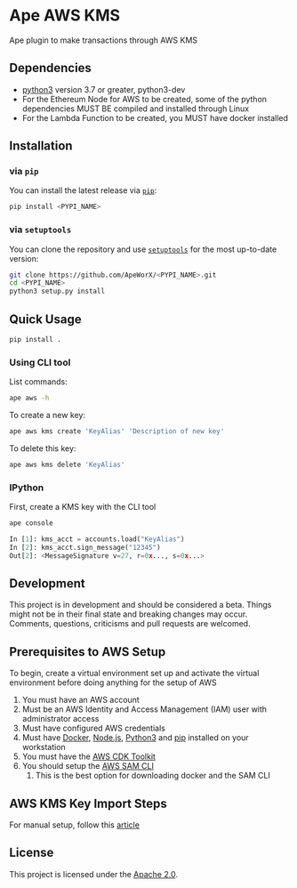# Ape AWS KMS

Ape plugin to make transactions through AWS KMS

## Dependencies

- [python3](https://www.python.org/downloads) version 3.7 or greater, python3-dev
- For the Ethereum Node for AWS to be created, some of the python dependencies MUST BE
  compiled and installed through Linux
- For the Lambda Function to be created, you MUST have docker installed

## Installation

### via `pip`

You can install the latest release via [`pip`](https://pypi.org/project/pip/):

```bash
pip install <PYPI_NAME>
```

### via `setuptools`

You can clone the repository and use [`setuptools`](https://github.com/pypa/setuptools) for the most up-to-date version:

```bash
git clone https://github.com/ApeWorX/<PYPI_NAME>.git
cd <PYPI_NAME>
python3 setup.py install
```

## Quick Usage

```bash
pip install .
```

### Using CLI tool

List commands:

```bash
ape aws -h
```

To create a new key:

```bash
ape aws kms create 'KeyAlias' 'Description of new key'
```

To delete this key:

```bash
ape aws kms delete 'KeyAlias'
```

### IPython

First, create a KMS key with the CLI tool

```bash
ape console
```

```python
In [1]: kms_acct = accounts.load("KeyAlias")
In [2]: kms_acct.sign_message("12345")
Out[2]: <MessageSignature v=27, r=0x..., s=0x...>
```

## Development

This project is in development and should be considered a beta.
Things might not be in their final state and breaking changes may occur.
Comments, questions, criticisms and pull requests are welcomed.

## Prerequisites to AWS Setup

To begin, create a virtual environment set up and activate the virtual environment before doing anything for the setup of AWS

1. You must have an AWS account
1. Must be an AWS Identity and Access Management (IAM) user with administrator access
1. Must have configured AWS credentials
1. Must have [Docker](https://docs.docker.com/get-docker/),
   [Node.js](https://nodejs.org/en/download/),
   [Python3](https://www.python.org/downloads/) and
   [pip](https://pip.pypa.io/en/stable/installation/) installed on your workstation
1. You must have the [AWS CDK Toolkit](https://docs.aws.amazon.com/cdk/v2/guide/cli.html)
1. You should setup the [AWS SAM CLI](https://docs.aws.amazon.com/serverless-application-model/latest/developerguide/serverless-sam-cli-install-linux.html)
   1. This is the best option for downloading docker and the SAM CLI

## AWS KMS Key Import Steps

For manual setup, follow this [article](https://aws.amazon.com/blogs/database/import-ethereum-private-keys-to-aws-kms/)

## License

This project is licensed under the [Apache 2.0](LICENSE).
